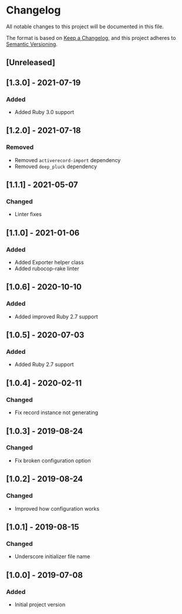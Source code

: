 # Changelog
All notable changes to this project will be documented in this file.

The format is based on [Keep a Changelog](https://keepachangelog.com/en/1.0.0/),
and this project adheres to [Semantic Versioning](https://semver.org/spec/v2.0.0.html).

## [Unreleased]

## [1.3.0] - 2021-07-19
### Added
- Added Ruby 3.0 support

## [1.2.0] - 2021-07-18
### Removed
- Removed `activerecord-import` dependency
- Removed `deep_pluck` dependency

## [1.1.1] - 2021-05-07
### Changed
- Linter fixes

## [1.1.0] - 2021-01-06
### Added
- Added Exporter helper class
- Added rubocop-rake linter

## [1.0.6] - 2020-10-10
### Added
- Added improved Ruby 2.7 support

## [1.0.5] - 2020-07-03
### Added
- Added Ruby 2.7 support

## [1.0.4] - 2020-02-11
### Changed
- Fix record instance not generating

## [1.0.3] - 2019-08-24
### Changed
- Fix broken configuration option

## [1.0.2] - 2019-08-24
### Changed
- Improved how configuration works

## [1.0.1] - 2019-08-15
### Changed
- Underscore initializer file name

## [1.0.0] - 2019-07-08
### Added
- Initial project version
